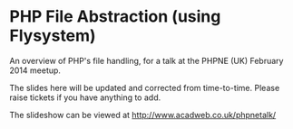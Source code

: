 # PHP File Abstraction (using Flysystem)

An overview of PHP's file handling, for a talk at the PHPNE (UK) February 2014 meetup.

The slides here will be updated and corrected from time-to-time. Please raise tickets if you have anything to add.

The slideshow can be viewed at http://www.acadweb.co.uk/phpnetalk/


